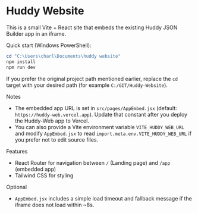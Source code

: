 # Huddy Website

This is a small Vite + React site that embeds the existing Huddy JSON Builder app in an iframe.

Quick start (Windows PowerShell):

```powershell
cd "C:\Users\charl\Documents\huddy website"
npm install
npm run dev
```

If you prefer the original project path mentioned earlier, replace the `cd` target with your desired path (for example `C:/GIT/Huddy-Website`).

Notes
- The embedded app URL is set in `src/pages/AppEmbed.jsx` (default: `https://huddy-web.vercel.app`). Update that constant after you deploy the Huddy-Web app to Vercel.
- You can also provide a Vite environment variable `VITE_HUDDY_WEB_URL` and modify `AppEmbed.jsx` to read `import.meta.env.VITE_HUDDY_WEB_URL` if you prefer not to edit source files.

Features
- React Router for navigation between `/` (Landing page) and `/app` (embedded app)
- Tailwind CSS for styling

Optional
- `AppEmbed.jsx` includes a simple load timeout and fallback message if the iframe does not load within ~8s.
